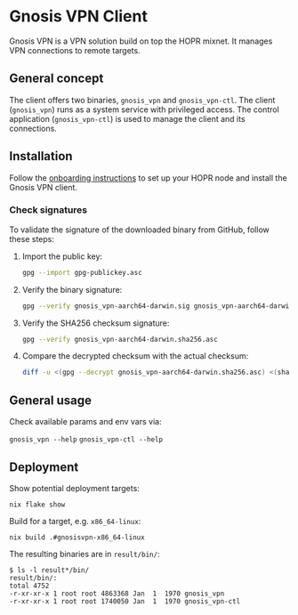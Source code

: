 # Gnosis VPN Client

Gnosis VPN is a VPN solution build on top the HOPR mixnet.
It manages VPN connections to remote targets.

## General concept

The client offers two binaries, `gnosis_vpn` and `gnosis_vpn-ctl`.
The client (`gnosis_vpn`) runs as a system service with privileged access.
The control application (`gnosis_vpn-ctl`) is used to manage the client and its connections.

## Installation

Follow the [onboarding instructions](./ONBOARDING.md) to set up your HOPR node and install the Gnosis VPN client.

### Check signatures

To validate the signature of the downloaded binary from GitHub, follow these steps:

1. Import the public key:
   ```bash
   gpg --import gpg-publickey.asc
   ```

2. Verify the binary signature:
   ```bash
   gpg --verify gnosis_vpn-aarch64-darwin.sig gnosis_vpn-aarch64-darwin
   ```

3. Verify the SHA256 checksum signature:
   ```bash
   gpg --verify gnosis_vpn-aarch64-darwin.sha256.asc
   ```

4. Compare the decrypted checksum with the actual checksum:
   ```bash
   diff -u <(gpg --decrypt gnosis_vpn-aarch64-darwin.sha256.asc) <(shasum -a 256 gnosis_vpn-aarch64-darwin)
   ```

## General usage

Check available params and env vars via:

`gnosis_vpn --help`
`gnosis_vpn-ctl --help`

## Deployment

Show potential deployment targets:

`nix flake show`

Build for a target, e.g. `x86_64-linux`:

`nix build .#gnosisvpn-x86_64-linux`

The resulting binaries are in `result/bin/`:

```
$ ls -l result*/bin/
result/bin/:
total 4752
-r-xr-xr-x 1 root root 4863368 Jan  1  1970 gnosis_vpn
-r-xr-xr-x 1 root root 1740050 Jan  1  1970 gnosis_vpn-ctl
```
